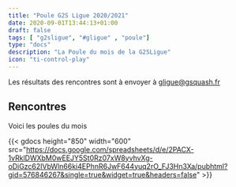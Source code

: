 ```yaml
---
title: "Poule G2S Ligue 2020/2021"
date: 2020-09-01T13:44:13+01:00
draft: false
tags: [ "g2sligue", "#gligue" , "poule"]
type: "docs"
description: "La Poule du mois de la G2SLigue"
icon: "ti-control-play"
---
```


Les résultats des rencontres sont à envoyer à [gligue@gsquash.fr](mailto:gligue@gsquash.fr?subject=%5BGLIGUE%5D%20-%20R%C3%A9sultat%20rencontre")

## Rencontres

Voici les poules du mois

{{< gdocs  height="850"  width="600" src="https://docs.google.com/spreadsheets/d/e/2PACX-1vRklDWXbM0wEEJY5St0Rz07xW8yvhvXg-oDiGzc62IVbWln66ki4EPhnR6JwF644yuq2rO_FJ3Hn3Xa/pubhtml?gid=576846267&single=true&widget=true&headers=false" >}}
